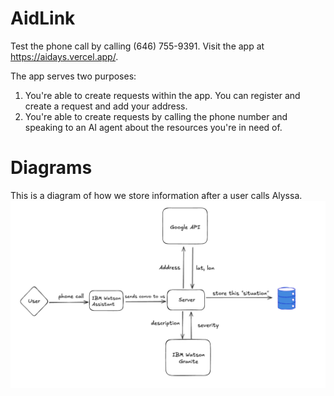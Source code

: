 # AidLink

Test the phone call by calling (646) 755-9391. Visit the app at https://aidays.vercel.app/.

The app serves two purposes:

1. You're able to create requests within the app. You can register and create a request and add your address.
2. You're able to create requests by calling the phone number and speaking to an AI agent about the resources you're in need of.

# Diagrams

This is a diagram of how we store information after a user calls Alyssa.
![diagram](docs/diagram.png)
